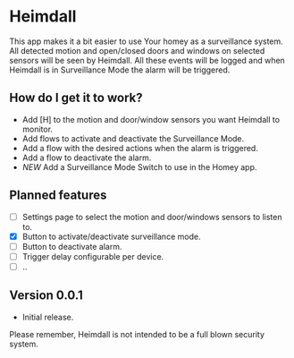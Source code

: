 # Heimdall

This app makes it a bit easier to use Your homey as a surveillance system.
All detected motion and open/closed doors and windows on selected sensors will be seen by Heimdall. All these events will be logged and when Heimdall is in Surveillance Mode the alarm will be triggered.

## How do I get it to work?
* Add [H] to the motion and door/window sensors you want Heimdall to monitor.
* Add flows to activate and deactivate the Surveillance Mode.
* Add a flow with the desired actions when the alarm is triggered.
* Add a flow to deactivate the alarm.
* *NEW* Add a Surveillance Mode Switch to use in the Homey app.

## Planned features
- [ ] Settings page to select the motion and door/windows sensors to listen to.
- [X] Button to activate/deactivate surveillance mode.
- [ ] Button to deactivate alarm.
- [ ] Trigger delay configurable per device.
- [ ] ..

## Version 0.0.1
* Initial release.

Please remember, Heimdall is not intended to be a full blown security system.
